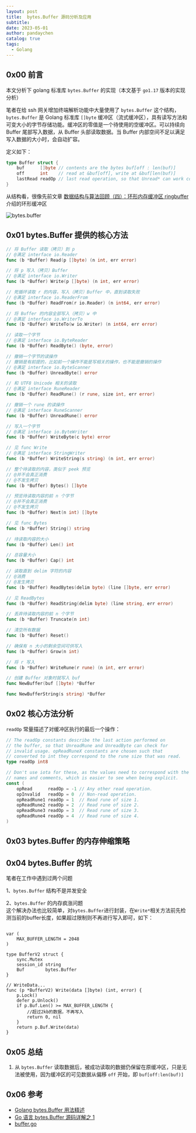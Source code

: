 ```yaml
---
layout: post
title:  bytes.Buffer 源码分析及应用
subtitle:
date: 2023-05-01
author: pandaychen
catalog: true
tags:
  - Golang
---
```



##  0x00    前言
本文分析下 golang 标准库 `bytes.Buffer` 的实现（本文基于 `go1.17` 版本的实现分析）

笔者在给 ssh 网关增加终端解析功能中大量使用了 `bytes.Buffer` 这个结构，`bytes.Buffer` 是 Golang 标准库 `[]byte` 缓冲区（流式缓冲区），具有读写方法和可变大小的字节存储功能。缓冲区的零值是一个待使用的空缓冲区。可以持续向 Buffer 尾部写入数据，从 Buffer 头部读取数据。当 Buffer 内部空间不足以满足写入数据的大小时，会自动扩容。

定义如下：
```GO
type Buffer struct {
	buf      []byte // contents are the bytes buf[off : len(buf)]
	off      int    // read at &buf[off], write at &buf[len(buf)]
	lastRead readOp // last read operation, so that Unread* can work correctly.
}
```

从结构看，很像先前文章 [数据结构与算法回顾（四）：环形内存缓冲区 ringbuffer](https://pandaychen.github.io/2022/04/05/A-LINIX-C-BASED-RING-BUFFER-ANALYSIS/) 介绍的环形缓冲区

![bytes.buffer](https://raw.githubusercontent.com/pandaychen/pandaychen.github.io/master/blog_img/bytes/bytesbuffer-1.png)


##  0x01	bytes.Buffer 提供的核心方法

```GO
// 将 Buffer 读取（拷贝）到 p
// @满足 interface io.Reader
func (b *Buffer) Read(p []byte) (n int, err error)

// 将 p 写入（拷贝）Buffer
// @满足 interface io.Writer
func (b *Buffer) Write(p []byte) (n int, err error)

// 死循环读取 r 的内容，写入（拷贝）Buffer 中，直到读取失败
// @满足 interface io.ReaderFrom
func (b *Buffer) ReadFrom(r io.Reader) (n int64, err error)

// 将 Buffer 的内容全部写入（拷贝）w 中
// @满足 interface io.WriterTo
func (b *Buffer) WriteTo(w io.Writer) (n int64, err error)

// 读取一个字节
// @满足 interface io.ByteReader
func (b *Buffer) ReadByte() (byte, error)

// 撤销一个字节的读操作
// 撤销是有前提的，比如前一个操作不能是写相关的操作，也不能是撤销的操作
// @满足 interface io.ByteScanner
func (b *Buffer) UnreadByte() error

// 和 UTF8 Unicode 相关的读取
// @满足 interface RuneReader
func (b *Buffer) ReadRune() (r rune, size int, err error)

// 撤销一个 rune 的读操作
// @满足 interface RuneScanner
func (b *Buffer) UnreadRune() error

// 写入一个字节
// @满足 interface io.ByteWriter
func (b *Buffer) WriteByte(c byte) error

// 见 func Write
// @满足 interface StringWriter
func (b *Buffer) WriteString(s string) (n int, err error)

// 整个待读取的内容，类似于 peek 预览
// @并不会真正消费
// @不发生拷贝
func (b *Buffer) Bytes() []byte

// 预览待读取内容的前 n 个字节
// @并不会真正消费
// @不发生拷贝
func (b *Buffer) Next(n int) []byte

// 见 func Bytes
func (b *Buffer) String() string

// 待读取内容的大小
func (b *Buffer) Len() int

// 总容量大小
func (b *Buffer) Cap() int

// 读取直到 delim 字符的内容
// @消费
// @发生拷贝
func (b *Buffer) ReadBytes(delim byte) (line []byte, err error)

// 见 ReadBytes
func (b *Buffer) ReadString(delim byte) (line string, err error)

// 丢弃待读取内容的前 n 个字节
func (b *Buffer) Truncate(n int)

// 清空所有数据
func (b *Buffer) Reset()

// 确保有 n 大小的剩余空间可供写入
func (b *Buffer) Grow(n int)

// 将 r 写入
func (b *Buffer) WriteRune(r rune) (n int, err error)

// 创建 Buffer 对象时就写入 buf
func NewBuffer(buf []byte) *Buffer

func NewBufferString(s string) *Buffer
```

##	0x02	核心方法分析
`readOp` 常量描述了对缓冲区执行的最后一个操作：

```GO
// The readOp constants describe the last action performed on
// the buffer, so that UnreadRune and UnreadByte can check for
// invalid usage. opReadRuneX constants are chosen such that
// converted to int they correspond to the rune size that was read.
type readOp int8

// Don't use iota for these, as the values need to correspond with the
// names and comments, which is easier to see when being explicit.
const (
	opRead      readOp = -1 // Any other read operation.
	opInvalid   readOp = 0  // Non-read operation.
	opReadRune1 readOp = 1  // Read rune of size 1.
	opReadRune2 readOp = 2  // Read rune of size 2.
	opReadRune3 readOp = 3  // Read rune of size 3.
	opReadRune4 readOp = 4  // Read rune of size 4.
)
```

##	0x03	bytes.Buffer 的内存伸缩策略

##  0x04  bytes.Buffer 的坑
笔者在工作中遇到过两个问题

1、`bytes.Buffer` 结构不是并发安全 <br>

2、`bytes.Buffer` 的内存疯涨问题 <br>
这个解决办法也比较简单，对`bytes.Buffer`进行封装，在`Write*`相关方法前先检测当前的buffer长度，如果超过限制则不再进行写入即可，如下：

```GOLANG

var (
	MAX_BUFFER_LENGTH = 2048
)

type BufferV2 struct {
	sync.Mutex
	session_id string
	Buf        bytes.Buffer 
}

// WriteData...
func (p *BufferV2) Write(data []byte) (int, error) {
	p.Lock()
	defer p.Unlock()
	if p.Buf.Len() >= MAX_BUFFER_LENGTH {
		//超过2kb的数据，不再写入
		return 0, nil
	}
	return p.Buf.Write(data)
}
```

##	0x05	总结

1.	从 `bytes.Buffer` 读取数据后，被成功读取的数据仍保留在原缓冲区，只是无法被使用，因为缓冲区的可见数据从偏移 `off` 开始，即 `buf[off:len(buf)]`


##  0x06  参考
-   [Golang bytes.Buffer 用法精述](https://cloud.tencent.com/developer/article/1456243)
-	[Go 语言 bytes.Buffer 源码详解之 1](https://mp.weixin.qq.com/s?__biz=MzU5NzU2NDk2MA==&mid=2247484928&idx=1&sn=fa4a3158e26d5833f500281623adf776&chksm=fe50cd4fc92744599bc74b546d6e80f7d30471ed54258b232a3c1cd28173f87b086e3851009d#rd)
-	[buffer.go](https://go.dev/src/bytes/buffer.go)